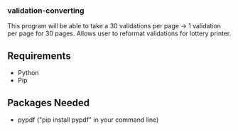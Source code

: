 ### validation-converting
This program will be able to take a 30 validations per page -> 1 validation per page for 30 pages.
Allows user to reformat validations for lottery printer. 

## Requirements
- Python
- Pip

## Packages Needed
- pypdf ("pip install pypdf" in your command line)